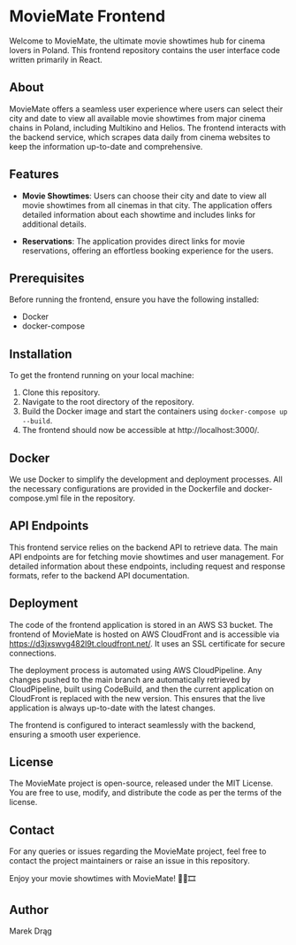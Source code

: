 # MovieMate Frontend

Welcome to MovieMate, the ultimate movie showtimes hub for cinema lovers in Poland. This frontend repository contains the user interface code written primarily in React.

## About

MovieMate offers a seamless user experience where users can select their city and date to view all available movie showtimes from major cinema chains in Poland, including Multikino and Helios. The frontend interacts with the backend service, which scrapes data daily from cinema websites to keep the information up-to-date and comprehensive.

## Features

- **Movie Showtimes**: Users can choose their city and date to view all movie showtimes from all cinemas in that city. The application offers detailed information about each showtime and includes links for additional details.

- **Reservations**: The application provides direct links for movie reservations, offering an effortless booking experience for the users.

## Prerequisites

Before running the frontend, ensure you have the following installed:
- Docker 
- docker-compose

## Installation

To get the frontend running on your local machine:
1. Clone this repository.
2. Navigate to the root directory of the repository.
3. Build the Docker image and start the containers using `docker-compose up --build`.
4. The frontend should now be accessible at http://localhost:3000/.

## Docker

We use Docker to simplify the development and deployment processes. All the necessary configurations are provided in the Dockerfile and docker-compose.yml file in the repository.

## API Endpoints

This frontend service relies on the backend API to retrieve data. The main API endpoints are for fetching movie showtimes and user management. For detailed information about these endpoints, including request and response formats, refer to the backend API documentation.

## Deployment

The code of the frontend application is stored in an AWS S3 bucket. The frontend of MovieMate is hosted on AWS CloudFront and is accessible via https://d3jxswvg482l9t.cloudfront.net/. It uses an SSL certificate for secure connections.

The deployment process is automated using AWS CloudPipeline. Any changes pushed to the main branch are automatically retrieved by CloudPipeline, built using CodeBuild, and then the current application on CloudFront is replaced with the new version. This ensures that the live application is always up-to-date with the latest changes.

The frontend is configured to interact seamlessly with the backend, ensuring a smooth user experience.

## License

The MovieMate project is open-source, released under the MIT License. You are free to use, modify, and distribute the code as per the terms of the license.

## Contact

For any queries or issues regarding the MovieMate project, feel free to contact the project maintainers or raise an issue in this repository.

Enjoy your movie showtimes with MovieMate! 🎥🍿🎞️

## Author
Marek Drąg
